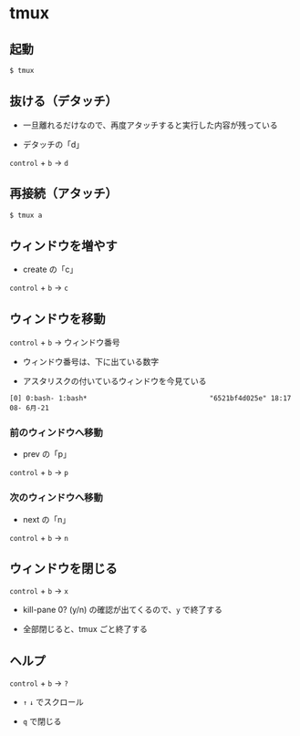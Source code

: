 # tmux

## 起動

```bash
$ tmux
```

## 抜ける（デタッチ）

- 一旦離れるだけなので、再度アタッチすると実行した内容が残っている

- デタッチの「d」

`control` + `b` → `d`

## 再接続（アタッチ）

```bash
$ tmux a
```

## ウィンドウを増やす

- create の「c」

`control` + `b` → `c`

## ウィンドウを移動

`control` + `b` → ウィンドウ番号

- ウィンドウ番号は、下に出ている数字

- アスタリスクの付いているウィンドウを今見ている

```
[0] 0:bash- 1:bash*                              "6521bf4d025e" 18:17 08- 6月-21
```

### 前のウィンドウへ移動

- prev の「p」

`control` + `b` → `p`

### 次のウィンドウへ移動

- next の「n」

`control` + `b` → `n`

## ウィンドウを閉じる

`control` + `b` → `x`

- kill-pane 0? (y/n) の確認が出てくるので、`y` で終了する

- 全部閉じると、tmux ごと終了する

## ヘルプ

`control` + `b` → `?`

- `↑` `↓` でスクロール

- `q` で閉じる